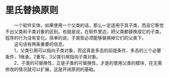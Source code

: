 # 里氏替换原则

&emsp;&emsp;一个软件实体，如果使用一个父类的话，那么一定适用于其子类，而且它察觉不出父类和子类对象的区别。也就是说，在软件里边，把父类都替换成它的子类，程序的行为没有变化。简单的说，子类型必须能够替换掉它们的父类下。<br>
&emsp;&emsp;这句话有两条重要的信息。<br>
&emsp;&emsp;1，父类引用可以指向子类对象，而这真是多态的前提条件，多态的三个必要条件，1继承。2重写，3父类引用指向子类对象。<br>
&emsp;&emsp;2，子类的可替换性，正是子类的可替换性，才是的使用父类的模块，在无需修改的情况就可以扩展，这是开闭原则的基础。<br>